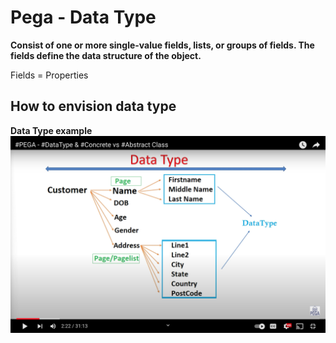 # Pega - Data Type

**Consist of one or more single-value fields, lists, or groups of fields. The fields define the data structure of the object.**

Fields = Properties

## How to envision data type

**Data Type example**
![Data Type 1](./images/Data-Type.png)
